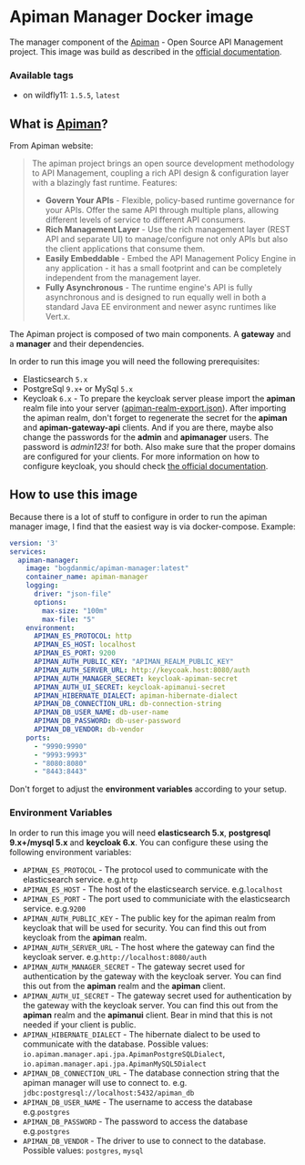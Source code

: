 # Apiman Manager Docker image
The manager component of the [Apiman](http://www.apiman.io/) - Open Source API Management project. 
This image was build as described in the [official documentation](http://www.apiman.io/latest/production-guide.html).

### Available tags
 - on wildfly11: ```1.5.5```, ```latest```

## What is [Apiman](http://www.apiman.io/)?
From Apiman website:
> The apiman project brings an open source development methodology to API Management, 
> coupling a rich API design & configuration layer with a blazingly fast runtime.
> Features:
>  - **Govern Your APIs** - Flexible, policy-based runtime governance for your APIs. Offer the same API through multiple plans, allowing different levels of service to different API consumers.
>  - **Rich Management Layer** - Use the rich management layer (REST API and separate UI) to manage/configure not only APIs but also the client applications that consume them.
>  - **Easily Embeddable** - Embed the API Management Policy Engine in any application - it has a small footprint and can be completely independent from the management layer.
>  - **Fully Asynchronous** - The runtime engine's API is fully asynchronous and is designed to run equally well in both a standard Java EE environment and newer async runtimes like Vert.x.

The Apiman project is composed of two main components. A **gateway** and 
a **manager** and their dependencies.

In order to run this image you will need the following prerequisites:
 - Elasticsearch ```5.x``` 
 - PostgreSql ```9.x+``` or MySql ```5.x```
 - Keycloak ```6.x``` - To prepare the keycloak server please import the **apiman**
 realm file into your server ([apiman-realm-export.json](apiman-realm-export.json)). 
 After importing the apiman realm, don't forget to regenerate the secret for the
 **apiman** and **apiman-gateway-api** clients. And if you are there, maybe also change the passwords
 for the **admin** and **apimanager** users. The password is *admin123!* for both. Also make sure that the
 proper domains are configured for your clients. For more information on how to configure keycloak, you should check
 [the official documentation](https://www.keycloak.org/documentation.html).

 ## How to use this image
Because there is a lot of stuff to configure in order to run the apiman manager image, I find that the easiest way is via docker-compose. Example:
```yml
version: '3'
services:
  apiman-manager:
    image: "bogdanmic/apiman-manager:latest"
    container_name: apiman-manager
    logging:
      driver: "json-file"
      options:
        max-size: "100m"
        max-file: "5"
    environment:
      APIMAN_ES_PROTOCOL: http
      APIMAN_ES_HOST: localhost
      APIMAN_ES_PORT: 9200
      APIMAN_AUTH_PUBLIC_KEY: "APIMAN_REALM_PUBLIC_KEY"
      APIMAN_AUTH_SERVER_URL: http://keycoak.host:8080/auth
      APIMAN_AUTH_MANAGER_SECRET: keycloak-apiman-secret
      APIMAN_AUTH_UI_SECRET: keycloak-apimanui-secret
      APIMAN_HIBERNATE_DIALECT: apiman-hibernate-dialect
      APIMAN_DB_CONNECTION_URL: db-connection-string
      APIMAN_DB_USER_NAME: db-user-name
      APIMAN_DB_PASSWORD: db-user-password
      APIMAN_DB_VENDOR: db-vendor
    ports:
      - "9990:9990"
      - "9993:9993"
      - "8080:8080"
      - "8443:8443"
```
Don't forget to adjust the **environment variables** according to your setup.

### Environment Variables
In order to run this image you will need **elasticsearch 5.x**, **postgresql 9.x+/mysql 5.x** and **keycloak 6.x**.
You can configure these using the following environment variables:
 - ```APIMAN_ES_PROTOCOL``` - The protocol used to communicate with the elasticsearch service. e.g.```http```
 - ```APIMAN_ES_HOST``` - The host of the elasticsearch service. e.g.```localhost```
 - ```APIMAN_ES_PORT``` - The port used to communiciate with the elasticsearch service. e.g.```9200```
 - ```APIMAN_AUTH_PUBLIC_KEY``` - The public key for the apiman realm from keycloak that will be used for security.
 You can find this out from keycloak from the **apiman** realm.
 - ```APIMAN_AUTH_SERVER_URL``` - The host where the gateway can find the keycloak server. e.g.```http://localhost:8080/auth```
 - ```APIMAN_AUTH_MANAGER_SECRET``` - The  gateway secret used for authentication by the gateway with the keycloak server.
 You can find this out from the **apiman** realm and the **apiman** client.
 - ```APIMAN_AUTH_UI_SECRET``` - The  gateway secret used for authentication by the gateway with the keycloak server.
 You can find this out from the **apiman** realm and the **apimanui** client. Bear in mind that this is not needed
 if your client is public.
 - ```APIMAN_HIBERNATE_DIALECT``` - The hibernate dialect to be used to communicate with the database.
 Possible values: ```io.apiman.manager.api.jpa.ApimanPostgreSQLDialect```, ```io.apiman.manager.api.jpa.ApimanMySQL5Dialect```
 - ```APIMAN_DB_CONNECTION_URL``` - The database connection string that the apiman manager will use to connect to.
 e.g. ```jdbc:postgresql://localhost:5432/apiman_db```
 - ```APIMAN_DB_USER_NAME``` - The username to access the database e.g.```postgres```
 - ```APIMAN_DB_PASSWORD``` - The password to access the database e.g.```postgres```
 - ```APIMAN_DB_VENDOR``` - The driver to use to connect to the database. Possible values: ```postgres```, ```mysql```
